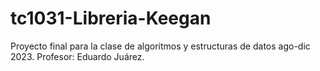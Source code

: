 # tc1031-Libreria-Keegan
Proyecto final para la clase de algoritmos y estructuras de datos ago-dic 2023. Profesor: Eduardo Juárez.
